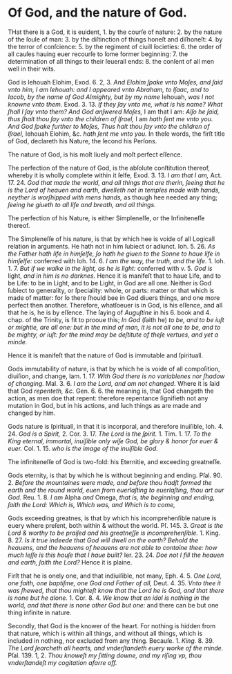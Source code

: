 # Of God, and the nature of God.

THat there is a God, it is euident, 1. by the courſe of nature: 2. by the nature of the ſoule of man: 3. by the diſtinction of things honeſt and diſhoneſt: 4. by the terror of conſcience: 5. by the regiment of ciuill ſocieties: 6. the order of all cauſes hauing euer recourſe to ſome former beginning: 7. the determination of all things to their ſeuerall ends: 8. the conſent of all men well in their wits.

God is Iehouah Elohim, Exod. 6. 2, 3. *And Elohim ſpake vnto Moſes, and ſaid vnto him, I am Iehouah: and I appeared vnto Abraham, to Iſaac, and to Iacob, by the name of God Almighty, but by my name* Iehouah, *was I not knowne vnto them.* Exod. 3. 13. *If they ſay vnto me, what is his name? What ſhall I ſay vnto them? And God anſwered Moſes,* I am that I am: *Alſo he ſaid, thus ſhalt thou ſay vnto the children of Iſrael,* I am *hath ſent me vnto you. And God ſpake further to Moſes, Thus halt thou ſay vnto the children of Iſrael,* Iehouah Elohim, &c. *hath ſent me vnto you.* In theſe words, the firſt title of God, declareth his Nature, the ſecond his Perſons.

The nature of God, is his moſt liuely and moſt perfect eſſence.

The perfection of the nature of God, is the abſolute conſtitution thereof, whereby it is wholly complete within it ſelfe, Exod. 3. 13. *I am that I am,* Act. 17. 24. *God that made the world, and all things that are therin, ſeeing that he is the Lord of heauen and earth, dwelleth not in temples made with hands, neyther is worſhipped with mens hands,* as though hee needed any thing; *ſeeing he giueth to all life and breath, and all things.*

The perfection of his Nature, is either Simpleneſſe, or the Infiniteneſſe thereof.

The Simpleneſſe of his nature, is that by which hee is voide of all Logicall relation in arguments. He hath not in him ſubiect or adiunct. Ioh. 5. 26. *As the Father hath life in himſelfe, ſo hath he giuen to the Sonne to haue life in himſelfe:* conferred with Ioh. 14. 6. *I am the way, the truth, and the life.* 1. Ioh. 1. 7. *But if we walke in the light, as he is light:* conferred with v. 5. *God is* light, *and in him is no darknes.* Hence it is manifeſt that to haue Life, and to be Life: to be in Light, and to be Light, in God are all one. Neither is God ſubiect to generality, or ſpeciality: whole, or parts: matter or that which is made of matter: for ſo there ſhould bee in God diuers things, and one more perfect then another. Therefore, whatſoeuer is in God, is his eſſence, and all that he is, he is by eſſence. The ſaying of *Auguſtine* in his 6. book and 4. chap. of the Trinity, is fit to prooue this; *In God* (ſaith he) *to be, and to be iuſt or mightie, are all one: but in the mind of man, it is not all one to be, and to be mighty, or iuſt: for the mind may be deſtitute of theſe vertues, and yet a minde.*

Hence it is manifeſt that the nature of God is immutable and ſpirituall.

Gods immutability of nature, is that by which he is voide of all compoſition, diuiſion, and change, Iam. 1. 17. *With God there is no variablenes nor ſhadow of changing.* Mal. 3. 6. *I am the Lord, and am not changed.* Where it is ſaid that God *repenteth, &c.* Gen. 6. 6. the meaning is, that God changeth the action, as men doe that repent: therefore repentance ſignifieth not any mutation in God, but in his actions, and ſuch things as are made and changed by him.

Gods nature is ſpirituall, in that it is incorporal, and therefore inuiſible, Ioh. 4. 24. *God is a Spirit,* 2. Cor. 3. 17. *The Lord is the ſpirit.* 1. Tim. 1. 17. *To the King eternal, immortal, inuiſible only wiſe God, be glory & honor for euer & euer.* Col. 1. 15. *who is the image of the inuiſible God.*

The infiniteneſſe of God is two-fold: his Eternitie, and exceeding greatneſſe.

Gods eternity, is that by which he is without beginning and ending. Pſal. 90. 2. *Before the mountaines were made, and before thou hadſt formed the earth and the round world, euen from euerlaſting to euerlaſting, thou art our God.* Reu. 1. 8. *I am* Alpha *and* Omega, *that is, the beginning and ending, ſaith the Lord: Which is, Which was, and Which is to come,*

Gods exceeding greatnes, is that by which his incomprehenſible nature is euery where preſent, both within & without the world. Pſ. 145. 3. *Great is the Lord & worthy to be praiſed and his greatneſſe is incomprehenſible.* 1. King. 8. 27. *Is it true indeede that God will dwell on the earth? Behold the heauens, and the heauens of heauens are not able to containe thee: how much leſſe is this houſe that I haue built?* Ier. 23. 24. *Doe not I fill the heauen and earth, ſaith the Lord?* Hence it is plaine.

Firſt that he is onely one, and that indiuiſible, not many, Eph. 4. 5. *One Lord, one faith, one baptiſme, one God and Father of all,* Deut. 4. 35. *Vnto thee it was ſhewed, that thou mighteſt know that the Lord he is God, and that there is none but he alone.* 1. Cor. 8. 4. *We know that an idol is nothing in the world, and that there is none other God but one:* and there can be but one thing infinite in nature.

Secondly, that God is the knower of the heart. For nothing is hidden from that nature, which is within all things, and without all things, which is included in nothing, nor excluded from any thing. Becauſe. 1. *King.* 8. 39. *The Lord ſearcheth all hearts, and vnderſtandeth euery worke of the minde.* Pſal. 139. 1, 2. *Thou knoweſt my ſitting downe, and my riſing vp, thou vnderſtandeſt my cogitation afarre off.*